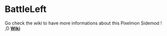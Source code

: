 # BattleLeft

Go check the wiki to have more informations about this Pixelmon Sidemod ! ;D [**Wiki**](https://github.com/DaeM0nS/BattleLeft/wiki)
